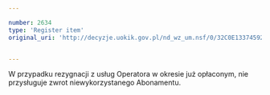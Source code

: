 ```yaml
---

number: 2634
type: 'Register item'
original_uri: 'http://decyzje.uokik.gov.pl/nd_wz_um.nsf/0/32C0E133745928E0C125792E0040530C?OpenDocument'


---
```


W przypadku rezygnacji z usług Operatora w okresie już opłaconym, nie przysługuje zwrot niewykorzystanego Abonamentu.
